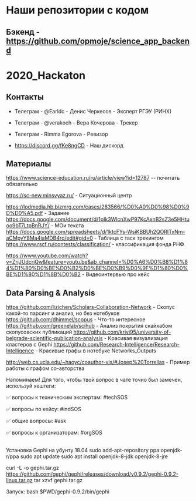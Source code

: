 # Наши репозитории с кодом

## Бэкенд - https://github.com/opmoje/science_app_backend


# 2020_Hackaton
## Контакты

* Телеграм - @Earldc - Денис Черкесов - Эксперт РГЭУ (РИНХ)

* Телеграм - @verakoch - Вера Кочерова - Трекер

* Телеграм - Rimma Egorova - Ревизор

* https://discord.gg/fKe8ngCD - Наш дискорд


## Материалы
https://www.science-education.ru/ru/article/view?id=12787 -- почитать обязательно

https://sc-new.minsvyaz.ru/ - Ситуационный центр

https://lodmedia.hb.bizmrg.com/cases/283566/%D0%A0%D0%98%D0%9D%D0%A5.pdf - Задание
https://docs.google.com/document/d/1pIk3WlcnXwP97KcAxnB2sZ3e5HHtuoo9bT7LtpBnRJY/ - МОи текста
https://docs.google.com/spreadsheets/d/1ktcFYs-WsiKBBUh2QORITxNm-aCMpyY8Ma4iaMDB4ro/edit#gid=0 - Таблица с таск трекингом
https://www.rscf.ru/contests/classification/ - классификация фонда РНФ

https://www.youtube.com/watch?v=ZrjJUdcrjQw&feature=youtu.be&ab_channel=%D0%A6%D0%B8%D1%84%D1%80%D0%BE%D0%B2%D0%BE%D0%B9%D0%9F%D1%80%D0%BE%D1%80%D1%8B%D0%B2 - Видеоинтервью про кейс

## Data Parsing & Analysis
https://github.com/lizichen/Scholars-Collaboration-Network - Скопус какой-то парсинг и анализ, но без нотебуков
https://github.com/dhimmel/scopus - Что-то интересное
https://github.com/greenelab/scihub - Анализ покрытия скайхабом скопусовских публикаций
https://github.com/krivi95/university-of-belgrade-scientific-publication-analysis - Красивая визуализация кластеров с Gephi
https://github.com/Research-Intelligence/Research-Intelligence - Красивые графы в нотебуке Networks_Outputs

http://web.cs.ucla.edu/~haoyc/coauthor-vis/#Josep%20Torrellas - Пример работы с графом со-авторства

Напоминаем! Для того, чтобы твой вопрос в чате точно был замечен, используй хештеги:

✅ вопросы к техническим экспертам: #techSOS

✅ вопросы по кейсу: #indSOS

✅ общие вопросы: #ask

✅ вопросы к организаторам: #orgSOS


##
Установка Gephi на убунту 18.04
sudo add-apt-repository ppa:openjdk-r/ppa
sudo apt update
sudo apt install openjdk-8-jdk openjdk-8-jre

curl -L -o gephi.tar.gz https://github.com/gephi/gephi/releases/download/v0.9.2/gephi-0.9.2-linux.tar.gz
tar xzvf gephi.tar.gz

Запуск:
bash $PWD/gephi-0.9.2/bin/gephi
